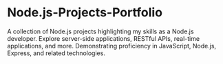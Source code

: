 # Node.js-Projects-Portfolio
A collection of Node.js projects highlighting my skills as a Node.js developer. Explore server-side applications, RESTful APIs, real-time applications, and more. Demonstrating proficiency in JavaScript, Node.js, Express, and related technologies.
